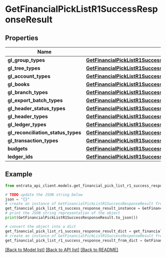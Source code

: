 # GetFinancialPickListR1SuccessResponseResult


## Properties

Name | Type | Description | Notes
------------ | ------------- | ------------- | -------------
**gl_group_types** | [**GetFinancialPickListR1SuccessResponseResultGlGroupTypes**](GetFinancialPickListR1SuccessResponseResultGlGroupTypes.md) |  | 
**gl_tree_types** | [**GetFinancialPickListR1SuccessResponseResultGlTreeTypes**](GetFinancialPickListR1SuccessResponseResultGlTreeTypes.md) |  | 
**gl_account_types** | [**GetFinancialPickListR1SuccessResponseResultGlAccountTypes**](GetFinancialPickListR1SuccessResponseResultGlAccountTypes.md) |  | 
**gl_books** | [**GetFinancialPickListR1SuccessResponseResultGlBooks**](GetFinancialPickListR1SuccessResponseResultGlBooks.md) |  | 
**gl_branch_types** | [**GetFinancialPickListR1SuccessResponseResultGlBranchTypes**](GetFinancialPickListR1SuccessResponseResultGlBranchTypes.md) |  | 
**gl_export_batch_types** | [**GetFinancialPickListR1SuccessResponseResultGlExportBatchTypes**](GetFinancialPickListR1SuccessResponseResultGlExportBatchTypes.md) |  | 
**gl_header_status_types** | [**GetFinancialPickListR1SuccessResponseResultGlHeaderStatusTypes**](GetFinancialPickListR1SuccessResponseResultGlHeaderStatusTypes.md) |  | 
**gl_header_types** | [**GetFinancialPickListR1SuccessResponseResultGlHeaderTypes**](GetFinancialPickListR1SuccessResponseResultGlHeaderTypes.md) |  | 
**gl_ledger_types** | [**GetFinancialPickListR1SuccessResponseResultGlLedgerTypes**](GetFinancialPickListR1SuccessResponseResultGlLedgerTypes.md) |  | 
**gl_reconciliation_status_types** | [**GetFinancialPickListR1SuccessResponseResultGlReconciliationStatusTypes**](GetFinancialPickListR1SuccessResponseResultGlReconciliationStatusTypes.md) |  | 
**gl_transaction_types** | [**GetFinancialPickListR1SuccessResponseResultGlTransactionTypes**](GetFinancialPickListR1SuccessResponseResultGlTransactionTypes.md) |  | 
**budgets** | [**GetFinancialPickListR1SuccessResponseResultBudgets**](GetFinancialPickListR1SuccessResponseResultBudgets.md) |  | 
**ledger_ids** | [**GetFinancialPickListR1SuccessResponseResultLedgerIds**](GetFinancialPickListR1SuccessResponseResultLedgerIds.md) |  | 

## Example

```python
from entrata_api_client.models.get_financial_pick_list_r1_success_response_result import GetFinancialPickListR1SuccessResponseResult

# TODO update the JSON string below
json = "{}"
# create an instance of GetFinancialPickListR1SuccessResponseResult from a JSON string
get_financial_pick_list_r1_success_response_result_instance = GetFinancialPickListR1SuccessResponseResult.from_json(json)
# print the JSON string representation of the object
print(GetFinancialPickListR1SuccessResponseResult.to_json())

# convert the object into a dict
get_financial_pick_list_r1_success_response_result_dict = get_financial_pick_list_r1_success_response_result_instance.to_dict()
# create an instance of GetFinancialPickListR1SuccessResponseResult from a dict
get_financial_pick_list_r1_success_response_result_from_dict = GetFinancialPickListR1SuccessResponseResult.from_dict(get_financial_pick_list_r1_success_response_result_dict)
```
[[Back to Model list]](../README.md#documentation-for-models) [[Back to API list]](../README.md#documentation-for-api-endpoints) [[Back to README]](../README.md)


